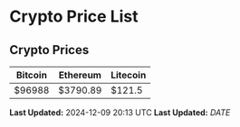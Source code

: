 # Crypto Price List

## Crypto Prices
| Bitcoin | Ethereum | Litecoin |
| ------- | -------- | -------- |
| $96988 | $3790.89 | $121.5 |
**Last Updated:** 2024-12-09 20:13 UTC
**Last Updated:** $DATE$
